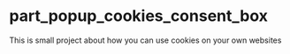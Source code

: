# part_popup_cookies_consent_box
This is small project about how you can use cookies on your own websites
